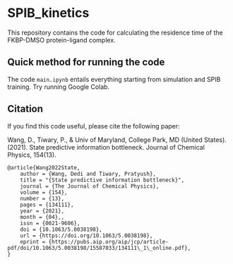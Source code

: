 # SPIB_kinetics

This repository contains the code for calculating the residence time of the FKBP-DMSO protein-ligand complex. 

## **Quick method for running the code**
The code `main.ipynb` entails everything starting from simulation and SPIB training. Try running Google Colab. 



## **Citation**

If you find this code useful, please cite the following paper:

Wang, D., Tiwary, P., & Univ of Maryland, College Park, MD (United States). (2021). State predictive information bottleneck. Journal of Chemical Physics, 154(13). 
 
```
@article{Wang2022State,
    author = {Wang, Dedi and Tiwary, Pratyush},
    title = "{State predictive information bottleneck}",
    journal = {The Journal of Chemical Physics},
    volume = {154},
    number = {13},
    pages = {134111},
    year = {2021},
    month = {04},,
    issn = {0021-9606},
    doi = {10.1063/5.0038198},
    url = {https://doi.org/10.1063/5.0038198},
    eprint = {https://pubs.aip.org/aip/jcp/article-pdf/doi/10.1063/5.0038198/15587033/134111\_1\_online.pdf},
}
```








